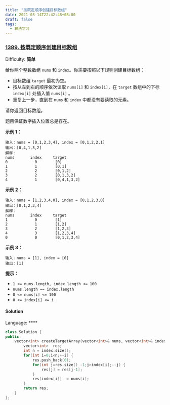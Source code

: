 ```yaml
---
title: "按既定顺序创建目标数组"
date: 2021-08-14T22:42:48+08:00
draft: false
tags:
  - 算法学习
---
```


### [1389\. 按既定顺序创建目标数组](https://leetcode-cn.com/problems/create-target-array-in-the-given-order/)

Difficulty: **简单**


给你两个整数数组 `nums` 和 `index`。你需要按照以下规则创建目标数组：

*   目标数组 `target` 最初为空。
*   按从左到右的顺序依次读取 `nums[i]` 和 `index[i]`，在 `target` 数组中的下标 `index[i]` 处插入值 `nums[i]` 。
*   重复上一步，直到在 `nums` 和 `index` 中都没有要读取的元素。

请你返回目标数组。

题目保证数字插入位置总是存在。

**示例 1：**

```
输入：nums = [0,1,2,3,4], index = [0,1,2,2,1]
输出：[0,4,1,3,2]
解释：
nums       index     target
0            0        [0]
1            1        [0,1]
2            2        [0,1,2]
3            2        [0,1,3,2]
4            1        [0,4,1,3,2]
```

**示例 2：**

```
输入：nums = [1,2,3,4,0], index = [0,1,2,3,0]
输出：[0,1,2,3,4]
解释：
nums       index     target
1            0        [1]
2            1        [1,2]
3            2        [1,2,3]
4            3        [1,2,3,4]
0            0        [0,1,2,3,4]
```

**示例 3：**

```
输入：nums = [1], index = [0]
输出：[1]
```

**提示：**

*   `1 <= nums.length, index.length <= 100`
*   `nums.length == index.length`
*   `0 <= nums[i] <= 100`
*   `0 <= index[i] <= i`


#### Solution

Language: ****

```c++
class Solution {
public:
    vector<int> createTargetArray(vector<int>& nums, vector<int>& index) {
        vector<int>  res;
        int n = index.size();
        for(int i=0;i<n;++i) {
            res.push_back(0);
            for(int j=res.size() -1;j>index[i];--j) {
                res[j] = res[j-1];
            }
            res[index[i]]  = nums[i];
        }
        return res;
    }
};
```

